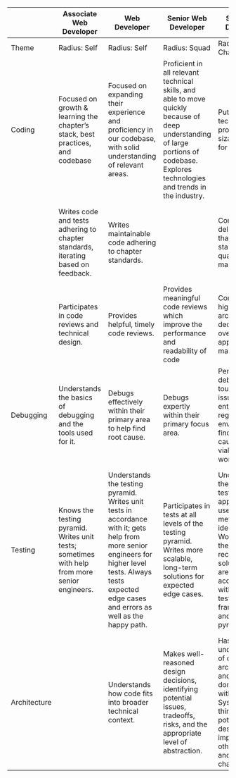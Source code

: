 
|              |                                    Associate Web Developer                                    |                                                                                                 Web Developer                                                                                                 |                                                                                 Senior Web Developer                                                                                 |                                                                                                 Staff Web Developer                                                                                                 |                                                                                                   Principal Web Developer                                                                                                    |
|--------------|-----------------------------------------------------------------------------------------------|---------------------------------------------------------------------------------------------------------------------------------------------------------------------------------------------------------------|--------------------------------------------------------------------------------------------------------------------------------------------------------------------------------------|---------------------------------------------------------------------------------------------------------------------------------------------------------------------------------------------------------------------|------------------------------------------------------------------------------------------------------------------------------------------------------------------------------------------------------------------------------|
| Theme        | Radius: Self                                                                                  | Radius: Self                                                                                                                                                                                                  | Radius: Squad                                                                                                                                                                        | Radius: Chapter                                                                                                                                                                                                     | Radius: Organization                                                                                                                                                                                                         |
| Coding       | Focused on growth & learning the chapter’s stack, best practices, and codebase                | Focused on expanding their experience and proficiency in our codebase, with solid understanding of relevant areas.                                                                                            | Proficient in all relevant technical skills, and able to move quickly because of deep understanding of large portions of codebase. Explores technologies and trends in the industry. | Puts forth technical proposals for sizable impact for ecobee.                                                                                                                                                       | Primary expert in multiple areas of our organization’s stack, deeply knowledgeable in several domains.                                                                                                                       |
|              | Writes code and tests adhering to chapter standards, iterating based on feedback.             | Writes maintainable code adhering to chapter standards.                                                                                                                                                       |                                                                                                                                                                                      | Consistently delivers code that sets the standard for quality and maintainability.                                                                                                                                  | Has deep understanding of full stack encompassing their domain. Can navigate and make legacy code maintainable.                                                                                                              |
|              | Participates in code reviews and technical design.                                            | Provides helpful, timely code reviews.                                                                                                                                                                        | Provides meaningful code reviews which improve the performance and readability of code                                                                                               | Considers high-level architecture decisions and overall approach for maintainability.                                                                                                                               | Provides oversight, coaching and guidance through code and design reviews.                                                                                                                                                   |
| Debugging    | Understands the basics of debugging and the tools used for it.                                | Debugs effectively within their primary area to help find root cause.                                                                                                                                         | Debugs expertly within their primary focus area.                                                                                                                                     | Persistently debugs the toughest issues through entire stack regardless of environment, finding root cause or a viable workaround.                                                                                  |                                                                                                                                                                                                                              |
| Testing      | Knows the testing pyramid. Writes unit tests; sometimes with help from more senior engineers. | Understands the testing pyramid. Writes unit tests in accordance with it; gets help from more senior engineers for higher level tests. Always tests expected edge cases and errors as well as the happy path. | Participates in tests at all levels of the testing pyramid. Writes more scalable, long-term solutions for expected edge cases.                                                       | Understands their team's testing approach, and uses quality metrics to identify gaps. Works with their team to recommend solutions that are in accordance with accepted testing frameworks and the testing pyramid. | Understands the testing approach of several teams, and uses quality metrics to identify gaps. Works with those teams to recommend solutions that are in accordance with accepted testing frameworks and the testing pyramid. |
| Architecture |                                                                                               | Understands how code fits into broader technical context.                                                                                                                                                     | Makes well-reasoned design decisions, identifying potential issues, tradeoffs, risks, and the appropriate level of abstraction.                                                      | Has a broad understanding of our architecture and how their domain fits within it. Systematically thinks through potential design impacts on other squads and the chapter.                                          | Anticipates technical challenges, exploring alternatives and tradeoffs thoroughly. Systematically thinks through potential design impacts on the organization.                                                               |

